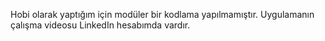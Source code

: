 Hobi olarak yaptığım için modüler bir kodlama yapılmamıştır. Uygulamanın çalışma videosu LinkedIn hesabımda vardır.
